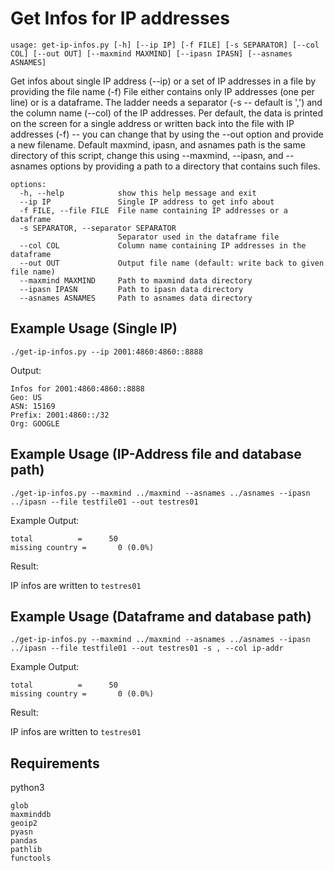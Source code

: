 # Get Infos for IP addresses  

`usage: get-ip-infos.py [-h] [--ip IP] [-f FILE] [-s SEPARATOR] [--col COL] [--out OUT] [--maxmind MAXMIND] [--ipasn IPASN] [--asnames ASNAMES]`

Get infos about single IP address (--ip) or a set of IP addresses in a file by providing the file name (-f) 
File either contains only IP addresses (one per line) or is a dataframe. The ladder needs a
separator (-s -- default is ',') and the column name (--col) of the IP addresses. 
Per default, the data is printed on the screen for a single address or written back into the file with IP addresses (-f) -- you can change that by using the --out option and provide a new filename. 
Default maxmind, ipasn, and asnames path is the same directory of this script, change this using --maxmind, --ipasn, and --asnames
options by providing a path to a directory that contains such files.

```
options:
  -h, --help            show this help message and exit
  --ip IP               Single IP address to get info about
  -f FILE, --file FILE  File name containing IP addresses or a dataframe
  -s SEPARATOR, --separator SEPARATOR
                        Separator used in the dataframe file
  --col COL             Column name containing IP addresses in the dataframe
  --out OUT             Output file name (default: write back to given file name)
  --maxmind MAXMIND     Path to maxmind data directory
  --ipasn IPASN         Path to ipasn data directory
  --asnames ASNAMES     Path to asnames data directory
```

## Example Usage (Single IP)
`./get-ip-infos.py --ip 2001:4860:4860::8888`

Output:

```
Infos for 2001:4860:4860::8888
Geo: US
ASN: 15169
Prefix: 2001:4860::/32
Org: GOOGLE
```

## Example Usage (IP-Address file and database path)
`./get-ip-infos.py --maxmind ../maxmind --asnames ../asnames --ipasn ../ipasn --file testfile01 --out testres01`

Example Output:

```
total          =      50
missing country =       0 (0.0%)
```
Result:

IP infos are written to `testres01`

## Example Usage (Dataframe and database path)
`./get-ip-infos.py --maxmind ../maxmind --asnames ../asnames --ipasn ../ipasn --file testfile01 --out testres01 -s , --col ip-addr`

Example Output:

```
total          =      50
missing country =       0 (0.0%)
```
Result:

IP infos are written to `testres01`

## Requirements
python3
```
glob
maxminddb
geoip2
pyasn
pandas
pathlib 
functools
```
